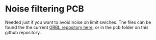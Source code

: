 # Noise filtering PCB

Needed just if you want to avoid noise on limit swiches. The files can be found the the current [GRBL repository here](https://github.com/gnea/grbl/files/752923/Gerbers.zip), or in the pcb folder on this github repository.


